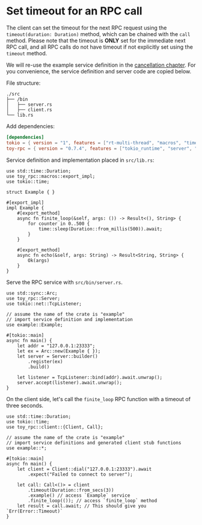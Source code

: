 # Set timeout for an RPC call

The client can set the timeout for the next RPC request using the `timeout(duration: Duration)` method, which can be chained with the `call` method. Please note that the timeout is **ONLY** set for the immediate next RPC call, and all RPC calls do not have timeout if not explicitly set using the `timeout` method.

We will re-use the example service definition in the [cancellation chapter](https://minghuaw.github.io/toy-rpc/06a_cancellation.html). For you convenience, the service definition and server code are copied below.

File structure:

```
./src
├── /bin
│   ├── server.rs
│   ├── client.rs
└── lib.rs
```

Add dependencies:

```toml
[dependencies]
tokio = { version = "1", features = ["rt-multi-thread", "macros", "time"] }
toy-rpc = { version = "0.7.4", features = ["tokio_runtime", "server", "client"] }
```

Service definition and implementation placed in `src/lib.rs`:

```rust,noplaypen
use std::time::Duration;
use toy_rpc::macros::export_impl;
use tokio::time;

struct Example { }

#[export_impl]
impl Example {
    #[export_method]
    async fn finite_loop(&self, args: ()) -> Result<(), String> {
        for counter in 0..500 {
            time::sleep(Duration::from_millis(500)).await;
        }
    }

    #[export_method]
    async fn echo(&self, args: String) -> Result<String, String> {
        Ok(args)
    }
}
```

Serve the RPC service with `src/bin/server.rs`.

```rust,noplaypen
use std::sync::Arc;
use toy_rpc::Server;
use tokio::net::TcpListener;

// assume the name of the crate is "example"
// import service definition and implementation
use example::Example;

#[tokio::main]
async fn main() {
    let addr = "127.0.0.1:23333";
    let ex = Arc::new(Example { });
    let server = Server::builder()
        .register(ex)
        .build()

    let listener = TcpListener::bind(addr).await.unwrap();
    server.accept(listener).await.unwrap();
}
```

On the client side, let's call the `finite_loop` RPC function with a timeout of three seconds.

```rust,noplaypen 
use std::time::Duration;
use tokio::time;
use toy_rpc::client::{Client, Call};

// assume the name of the crate is "example"
// import service definitions and generated client stub functions
use example::*;

#[tokio::main]
async fn main() {
    let client = Client::dial("127.0.0.1:23333").await
        .expect("Failed to connect to server");

    let call: Call<()> = client
        .timeout(Duration::from_secs(3))
        .example() // access `Example` service
        .finite_loop(()); // access `finite_loop` method
    let result = call.await; // This should give you `Err(Error::Timeout)`
}
```
